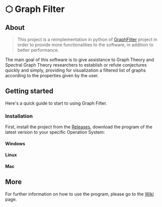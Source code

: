 # ⬡ Graph Filter

## About

> This project is a reimplementation in python of [GraphFilter](https://github.com/GraphFilter/GraphFilter-Deprecated) project in order to provide more functionalities to the software, in addition to better performance.

The main goal of this software is to give assistance to Graph Theory and Spectral Graph Theory researchers to establish or refute conjectures quickly and simply,
providing for visualization a filtered list of graphs according to the properties given by the user. 

## Getting started
Here's a quick guide to start to using Graph Filter.

### Installation
First, install the project from the [Releases](https://github.com/GraphFilter/GraphFilter/releases), download the program of the latest version to your specific Operation System:

#### Windows
#### Linux
#### Mac


## More
For further information on how to use the program, please go to the [Wiki](https://github.com/GraphFilter/GraphFilter/wiki) page.
